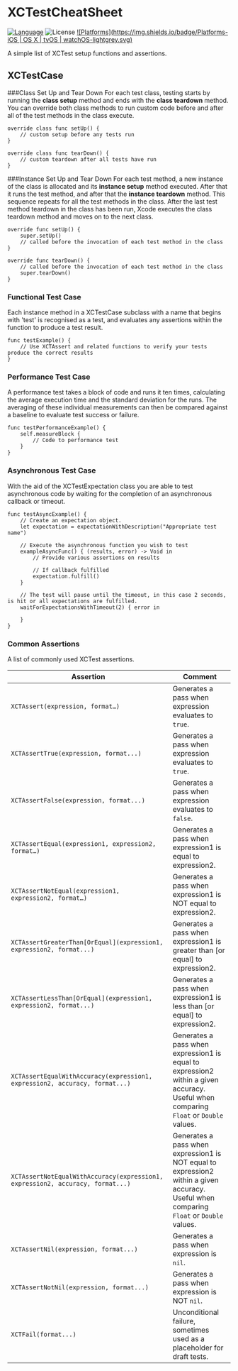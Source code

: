 # XCTestCheatSheet


[![Language](https://img.shields.io/badge/Language-Swift_2-orange.svg)](https://developer.apple.com/swift) ![License](https://img.shields.io/badge/License-MIT-blue.svg) [![Platforms](https://img.shields.io/badge/Platforms-iOS | OS X | tvOS | watchOS-lightgrey.svg)](https://developer.apple.com/)

A simple list of XCTest setup functions and assertions.

## XCTestCase

###Class Set Up and Tear Down
For each test class, testing starts by running the **class setup** method and ends with the **class teardown** method. You can override both class methods to run custom code before and after all of the test methods in the class execute.

```
override class func setUp() {
    // custom setup before any tests run
}

override class func tearDown() {
    // custom teardown after all tests have run
}
```

###Instance Set Up and Tear Down
For each test method, a new instance of the class is allocated and its **instance setup** method executed. After that it runs the test method, and after that the **instance teardown** method. This sequence repeats for all the test methods in the class. After the last test method teardown in the class has been run, Xcode executes the class teardown method and moves on to the next class.

```
override func setUp() {
    super.setUp()
    // called before the invocation of each test method in the class
}

override func tearDown() {
    // called before the invocation of each test method in the class
    super.tearDown()
}
```

### Functional Test Case

Each instance method in a XCTestCase subclass with a name that begins with 'test' is recognised as a test, and evaluates any assertions within the function to produce a test result.

```
func testExample() {
    // Use XCTAssert and related functions to verify your tests produce the correct results
}
```

### Performance Test Case
A performance test takes a block of code and runs it ten times, calculating the average execution time and the standard deviation for the runs. The averaging of these individual measurements can then be compared against a baseline to evaluate test success or failure.

```
func testPerformanceExample() {
    self.measureBlock {
        // Code to performance test
    }
}
```

### Asynchronous Test Case
With the aid of the XCTestExpectation class you are able to test asynchronous code by waiting for the completion of an asynchronous callback or timeout.

```
func testAsyncExample() {
    // Create an expectation object.
    let expectation = expectationWithDescription("Appropriate test name")
    
    // Execute the asynchronous function you wish to test
    exampleAsyncFunc() { (results, error) -> Void in
        // Provide various assertions on results
        
        // If callback fulfilled
        expectation.fulfill()
    }
    
    // The test will pause until the timeout, in this case 2 seconds, is hit or all expectations are fulfilled.
    waitForExpectationsWithTimeout(2) { error in
    
    }
}
```

### Common Assertions
A list of commonly used XCTest assertions.

| Assertion                           | Comment                                |
|--------------------------------------|----------------------------------------|
| `XCTAssert(expression, format…)`     | Generates a pass when expression evaluates to `true`.|
| `XCTAssertTrue(expression, format...)`| Generates a pass when expression evaluates to `true`. |
| `XCTAssertFalse(expression, format...)`| Generates a pass when expression evaluates to `false`. |
| `XCTAssertEqual(expression1, expression2, format…)`| Generates a pass when expression1 is equal to expression2.|
| `XCTAssertNotEqual(expression1, expression2, format…)`    | Generates a pass when expression1 is NOT equal to expression2.|
|`XCTAssertGreaterThan[OrEqual](expression1, expression2, format...)`|Generates a pass when expression1 is greater than [or equal] to expression2.|
|`XCTAssertLessThan[OrEqual](expression1, expression2, format...) `|Generates a pass when expression1 is less than [or equal] to expression2.|
| `XCTAssertEqualWithAccuracy(expression1, expression2, accuracy, format...)` | Generates a pass when expression1 is equal to expression2 within a given accuracy. Useful when comparing `Float` or `Double` values. |
| `XCTAssertNotEqualWithAccuracy(expression1, expression2, accuracy, format...)` | Generates a pass when expression1 is NOT equal to expression2 within a given accuracy. Useful when comparing `Float` or `Double` values. |
| `XCTAssertNil(expression, format...)` | Generates a pass when expression is `nil`. |
| `XCTAssertNotNil(expression, format...)` | Generates a pass when expression is NOT `nil`. |
| `XCTFail(format...)` | Unconditional failure, sometimes used as a placeholder for draft tests. |






